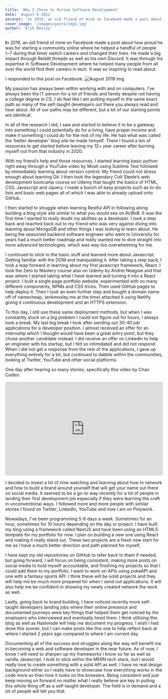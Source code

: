 ```yaml
---
title: 'Why I Chose to Pursue Software Development'
date: 'August 6 2021'
excerpt: 'In 2019, an old friend of mine on Facebook made a post about how proud he was for starting a community online..'
cover_image: '/images/posts/img1.jpg'
author: 'Erik Moxley'
---
```

 
<strong>I</strong>n 2019, an old friend of mine on Facebook made a post about how proud he was for starting a community online where he helped a handful of people (~7 during that time) switch careers and changed their lives. He made a big impact through Reddit threads as well as his own Discord. It was through his expertise in Software Development where he helped many people from all over the world find their careers in tech. It was so inspiring to read about.
 
I responded to this post on Facebook:
![August 2019 Img](/images/cp.jpg)
 
My passion has always been within working with and on computers. I’ve always been the IT person for a lot of friends and family despite not having a college degree in CS. I do feel like I am putting myself in the same exact path as many of the self-taught developers out there you always read and hear about. All of our paths may be different, but a lot of our starting points are identical.
 
In all of the research I did, I saw and started to believe it to be a gateway into something I could potentially do for a living, have proper income and make it something I could do for the rest of my life. He had what was called the ‘better developer’ blog site he made himself. There I found a ton of resources to get started before leaving my 12+ year career after burning myself out from that industry in 2020. 

With my friend’s help and those resources, I started learning basic python right away through a YouTube video by Mosh using Sublime Text followed by immediately learning about version control. My friend could not stress enough about learning Git. I then took the legendary Colt Steele’s web development bootcamp course on Udemy that taught the basics of HTML, CSS, Javascript and Jquery. I made a bunch of easy projects such as to-do lists and basic web pages all of which I was able to already upload onto GitHub.
 
I then started to struggle when learning Restful API in following along building a blog style site similar to what you would see on AirBnB. It was the first time I started to really doubt my abilities as a developer. I took a step back and reached back out to my friend who was very against diving into learning about MongoDB and other things I was looking to learn about. He being the seasoned backend software engineer who went to University for years had a much better roadmap and really wanted me to dive straight into more advanced technologies, which was way too overwhelming for me.
 
I continued to stick to the basic stuff and learned more about Javascript. Getting familiar with the DOM and manipulating it. After taking a step back, I took a leap forward in learning about my first javascript framework, React. I took the Zero to Mastery course also on Udemy by Andrei Neagoie and that was where I started taking what I have learned and turning it into a React project. I built a single page portfolio website, experimented with so many different components, NPMs and CSS tricks. Then used GitHub pages to help deploy it. Then I took an even further step and bought a domain name off of namecheap, (erikmoxley.me at the time) attached it using Netlify giving it continuous development and an HTTPS extension.
 
To this day, I still use these same deployment methods, but when I was constantly stuck on a big problem I could not figure out for hours, I always took a break. My last big break I took after sending out 30-40 job applications for a developer position. I almost received an offer for an internship which I thought would have been a great entry point, but they chose another candidate instead. I did receive an offer on LinkedIn to help an engineer with his startup, but I felt so intimidated and did not respond. When I did not get a response from the rest of the applications, I gave up everything entirely for a bit, but continued to dabble within the communities, looking at Twitter, YouTube and other social platforms. 
 
One day after hearing so many stories, specifically this video by Chao Codes:

<iframe width="100%" height="300px" src="https://www.youtube.com/embed/JvUacQievSM" title="YouTube video player" frameborder="0" allow="accelerometer; autoplay; clipboard-write; encrypted-media; gyroscope; picture-in-picture" allowfullscreen></iframe>

I decided to invest a lot of time watching and learning about how to network and how to build a brand around yourself that will get your name out there on social media. It seemed to be a go-to way recently for a lot of people in landing their first development job especially if they were learning the craft in unconventional ways. I followed more and more people with similar stories I found on Twitter, LinkedIn, YouTube and now I am on Polywork.
 
Nowadays, I've been programming 5-6 days a week. Sometimes for an hour, sometimes for 10 hours depending on the day or project. I have built my blog using a framework called NextJS and have been using an HTML5 template for my portfolio for now. I plan on building a new one using React and making it really stand out. These two projects are a fresh new start for me as I have a much better direction and path planned for myself. 

I have kept my old repositories on GitHub to refer back to them if needed, but going forward, I will focus on being consistent, making more posts on social media to hold myself accountable, and finishing my projects so that I could add them to my portfolio. I want to work on APIs using pokeAPI and one with a fantasy sports API. I think these will be solid projects and they will help me be much more prepared for when I send out applications. It will also help me be confident in showing my newly created network the work as well.
 
Lastly, going back to brand building, I have noticed recently more self-taught developers landing jobs where their online presence and documented journeys were key things that helped them get noticed by the employers who interviewed and eventually hired them. I think utilizing this blog as well as Hashnode will help me document my progress. I wish I had done this sooner, but I can make posts like this one to help reflect back at where I started 2 years ago compared to where I am current day. 

Documenting all of the success and struggles along the way will benefit me in becoming a web and software developer in the near future. As of now, I know I will need to sharpen up my frameworks I know so far as well as vanilla Javascript. I look to stick within the MERN tech stack, but I would really love to create something with a solid API as well. I have no real design background either so I really have to showcase how everything works in the code more so than how it looks on the browsers. Being consistent and just keep moving on forward no matter what I really believe are key in pulling this whole thing off as a self-taught developer. The field is in demand and a lot of people will tell you that.
